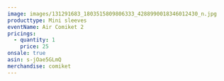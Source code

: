 ```yaml
---
image: images/131291683_1803515809806333_4288990018346012430_n.jpg
producttype: Mini sleeves
eventName: Air Comiket 2
pricings:
  - quantity: 1
    price: 25
onsale: true
asin: s-jOae5GLmQ
merchandise: comiket
---
```

